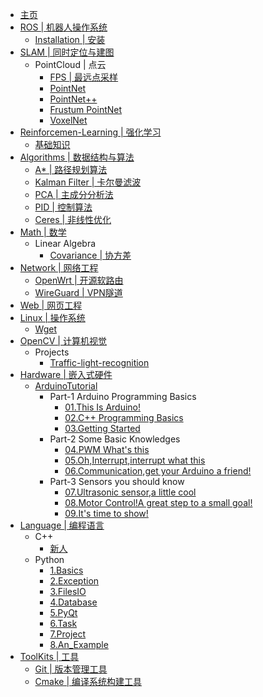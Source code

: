 <!-- docs/_sidebar.md -->

* [主页](/)
* [ROS | 机器人操作系统](ROS/)
  * [Installation | 安装](ROS/installation.md)
* [SLAM | 同时定位与建图](SLAM/)
  * PointCloud | 点云
    * [FPS | 最远点采样](SLAM/PointCloud/PointNet++/FPS.md)
    * [PointNet](SLAM/PointCloud/PointNet/PointNet.md)
    * [PointNet++](SLAM/PointCloud/PointNet++/PointNet++.md)
    * [Frustum PointNet](SLAM/PointCloud/Frustum%20PointNet/Frustum%20PointNet.md)
    * [VoxelNet](SLAM/PointCloud/VoxelNet/VoxelNet.md)
* [Reinforcemen-Learning | 强化学习](Reinforcemen-Learning/)
  * [基础知识](Reinforcemen-Learning/1-Base/writeAhead.md)
* [Algorithms | 数据结构与算法](Algorithms/)
  * [A* | 路径规划算法](Algorithms/A*.md)
  * [Kalman Filter | 卡尔曼滤波](Algorithms/Kalman.md)
  * [PCA | 主成分分析法](Algorithms/PCA.md)
  * [PID | 控制算法](Algorithms/PID.md)
  * [Ceres | 非线性优化](Algorithms/ceres.md)
* [Math | 数学](Math/)
  * Linear Algebra
    * [Covariance | 协方差](Math/Linear%20Algebra/cov.md)
* [Network | 网络工程](Network/)
  * [OpenWrt | 开源软路由](Network/1-OpenWRT/openwrt.md)
  * [WireGuard | VPN隧道](Network/2-WireGuard/WireGuard.md)
* [Web | 网页工程](Web/)
* [Linux | 操作系统](Linux/)
  * [Wget](Linux/wget/wget.md)
* [OpenCV | 计算机视觉](OpenCV/)
  * Projects
    * [Traffic-light-recognition](OpenCV/Projects/Traffic-light-recognition/Traffic-light-recognition.md)
* [Hardware | 嵌入式硬件](Hardware/)
  * [ArduinoTutorial](Hardware/ArduinoTutorial/Part-0%20Taking%20Head/00.Here%20we%20are.md)
    * Part-1 Arduino Programming Basics
      * [01.This Is Arduino!](Hardware/ArduinoTutorial/Part-1%20Arduino%20Programming%20Basics/01.This%20Is%20Arduino!.md)
      * [02.C++ Programming Basics](Hardware/ArduinoTutorial/Part-1%20Arduino%20Programming%20Basics/02.C++%20Programming%20Basics.md)
      * [03.Getting Started](Hardware/ArduinoTutorial/Part-1%20Arduino%20Programming%20Basics/03.Getting%20Started.md)
    * Part-2 Some Basic Knowledges
      * [04.PWM What's this](Hardware/ArduinoTutorial/Part-2%20Some%20Basic%20Knowledges/04.PWM%20What's%20this.md)
      * [05.Oh,Interrupt,interrupt what this](Hardware/ArduinoTutorial/Part-2%20Some%20Basic%20Knowledges/05.Oh,Interrupt,interrupt%20what%20this.md)
      * [06.Communication,get your Arduino a friend!](Hardware/ArduinoTutorial/Part-2%20Some%20Basic%20Knowledges/06.Communication,get%20your%20Arduino%20a%20friend!.md)
    * Part-3 Sensors you should know
      * [07.Ultrasonic sensor,a little cool](Hardware/ArduinoTutorial/Part-3%20Sensors%20you%20should%20know/07.Ultrasonic%20sensor,a%20little%20cool.md)
      * [08.Motor Control!A great step to a small goal!](Hardware/ArduinoTutorial/Part-3%20Sensors%20you%20should%20know/08.Motor%20Control!A%20great%20step%20to%20a%20small%20goal!.md)
      * [09.It's time to show!](Hardware/ArduinoTutorial/Part-3%20Sensors%20you%20should%20know/09.It's%20time%20to%20show!.md)
* [Language | 编程语言](Language/)
  * C++
    * [新人](Language/1-C++/FreshCoder.md)
  * Python
    * [1.Basics](Language/2-Python/1.Basics/basics.md)
    * [2.Exception](Language/2-Python/2.Exception/Exception.md)
    * [3.FilesIO](Language/2-Python/3.FilesIO/FilesIO.md)
    * [4.Database](Language/2-Python/4.Database/sqlite3/Database.md)
    * [5.PyQt](Language/2-Python/5.PyQt/PyQt.md)
    * [6.Task](Language/2-Python/6.Task/Task.md)
    * [7.Project](Language/2-Python/7.Project/README.md)
    * [8.An_Example](Language/2-Python/8.face_recognition/8.an_example.md)
* [ToolKits | 工具](ToolKits/)
  * [Git | 版本管理工具](ToolKits/1-Git/git.md)
  * [Cmake | 编译系统构建工具](ToolKits/2-CMake/README.md)

